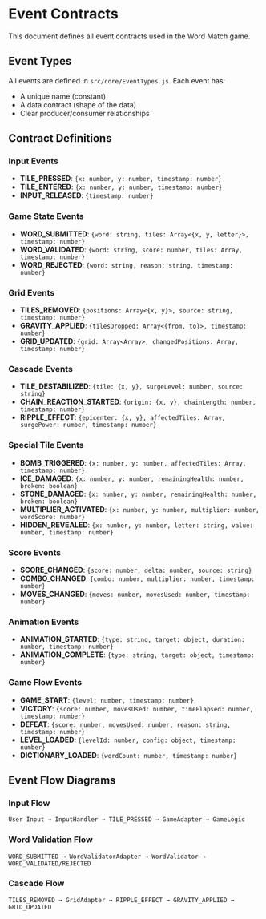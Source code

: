 # Event Contracts

This document defines all event contracts used in the Word Match game.

## Event Types

All events are defined in `src/core/EventTypes.js`. Each event has:
- A unique name (constant)
- A data contract (shape of the data)
- Clear producer/consumer relationships

## Contract Definitions

### Input Events
- **TILE_PRESSED**: `{x: number, y: number, timestamp: number}`
- **TILE_ENTERED**: `{x: number, y: number, timestamp: number}`
- **INPUT_RELEASED**: `{timestamp: number}`

### Game State Events
- **WORD_SUBMITTED**: `{word: string, tiles: Array<{x, y, letter}>, timestamp: number}`
- **WORD_VALIDATED**: `{word: string, score: number, tiles: Array, timestamp: number}`
- **WORD_REJECTED**: `{word: string, reason: string, timestamp: number}`

### Grid Events
- **TILES_REMOVED**: `{positions: Array<{x, y}>, source: string, timestamp: number}`
- **GRAVITY_APPLIED**: `{tilesDropped: Array<{from, to}>, timestamp: number}`
- **GRID_UPDATED**: `{grid: Array<Array>, changedPositions: Array, timestamp: number}`

### Cascade Events
- **TILE_DESTABILIZED**: `{tile: {x, y}, surgeLevel: number, source: string}`
- **CHAIN_REACTION_STARTED**: `{origin: {x, y}, chainLength: number, timestamp: number}`
- **RIPPLE_EFFECT**: `{epicenter: {x, y}, affectedTiles: Array, surgePower: number, timestamp: number}`

### Special Tile Events
- **BOMB_TRIGGERED**: `{x: number, y: number, affectedTiles: Array, timestamp: number}`
- **ICE_DAMAGED**: `{x: number, y: number, remainingHealth: number, broken: boolean}`
- **STONE_DAMAGED**: `{x: number, y: number, remainingHealth: number, broken: boolean}`
- **MULTIPLIER_ACTIVATED**: `{x: number, y: number, multiplier: number, wordScore: number}`
- **HIDDEN_REVEALED**: `{x: number, y: number, letter: string, value: number, timestamp: number}`

### Score Events
- **SCORE_CHANGED**: `{score: number, delta: number, source: string}`
- **COMBO_CHANGED**: `{combo: number, multiplier: number, timestamp: number}`
- **MOVES_CHANGED**: `{moves: number, movesUsed: number, timestamp: number}`

### Animation Events
- **ANIMATION_STARTED**: `{type: string, target: object, duration: number, timestamp: number}`
- **ANIMATION_COMPLETE**: `{type: string, target: object, timestamp: number}`

### Game Flow Events
- **GAME_START**: `{level: number, timestamp: number}`
- **VICTORY**: `{score: number, movesUsed: number, timeElapsed: number, timestamp: number}`
- **DEFEAT**: `{score: number, movesUsed: number, reason: string, timestamp: number}`
- **LEVEL_LOADED**: `{levelId: number, config: object, timestamp: number}`
- **DICTIONARY_LOADED**: `{wordCount: number, timestamp: number}`

## Event Flow Diagrams

### Input Flow
```
User Input → InputHandler → TILE_PRESSED → GameAdapter → GameLogic
```

### Word Validation Flow
```
WORD_SUBMITTED → WordValidatorAdapter → WordValidator → WORD_VALIDATED/REJECTED
```

### Cascade Flow
```
TILES_REMOVED → GridAdapter → RIPPLE_EFFECT → GRAVITY_APPLIED → GRID_UPDATED
```